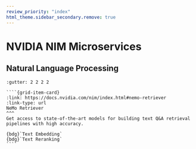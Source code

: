 ```yaml
---
review_priority: "index"
html_theme.sidebar_secondary.remove: true
---
```


# NVIDIA NIM Microservices

## Natural Language Processing

`````{gridtoctree} 1 2 2 3
:gutter: 2 2 2 2

````{grid-item-card}
:link: https://docs.nvidia.com/nim/index.html#nemo-retriever
:link-type: url
NeMo Retriever
^^^
Get access to state-of-the-art models for building text Q&A retrieval pipelines with high accuracy.

{bdg}`Text Embedding`
{bdg}`Text Reranking`
````

`````
